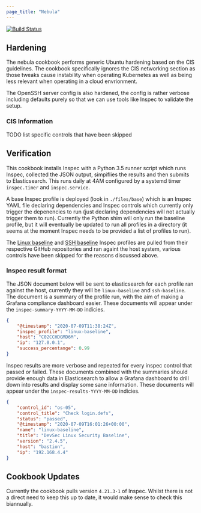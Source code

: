 ```yaml
---
page_title: "Nebula"
---
```


[![Build Status](https://git.bink.com/DevOps/Cookbooks/nebula/badges/master/pipeline.svg)](https://git.bink.com/DevOps/Cookbooks/nebula)

## Hardening

The nebula cookbook performs generic Ubuntu hardening based on the CIS guidelines. The cookbook specifically ignores the CIS networking section as those tweaks cause instability when operating Kubernetes as well as being less relevant when operating in a cloud envrionment.

The OpenSSH server config is also hardened, the config is rather verbose including defaults purely so that we can use tools like Inspec to validate the setup.

### CIS Information

TODO list specific controls that have been skipped

## Verification

This cookbook installs Inspec with a Python 3.5 runner script which runs Inspec, collected the JSON output, simpiflies the results and then submits to Elasticsearch. This runs daily at 4AM configured by a systemd timer `inspec.timer` and `inspec.service`.

A base Inspec profile is deployed (look in `./files/base`) which is an Inspec YAML file declaring dependencies and Inspec controls which currently only trigger the depenencies to run (just declaring dependencies will not actually trigger them to run). Currently the Python shim will only run the baseline profile, but it will eventually be updated to run all profiles in a directory (it seems at the moment Inspec needs to be provided a list of profiles to run).

The [Linux baseline](https://github.com/dev-sec/linux-baseline) and [SSH baseline](https://github.com/dev-sec/ssh-baseline) Inspec profiles are pulled from their respective GitHub repositories and ran againt the host system, various controls have been skipped for the reasons discussed above.

### Inspec result format

The JSON document below will be sent to elasticsearch for each profile ran against the host, currently they will be `linux-baseline` and `ssh-baseline`. The document is a summary of the profile run, with the aim of making a Grafana compliance dashboard easier. These documents will appear under the `inspec-summary-YYYY-MM-DD` indicies.
```json
{
    "@timestamp": "2020-07-09T11:38:24Z",
    "inspec_profile": "linux-baseline",
    "host": "C02CCHDGMD6M",
    "ip": "127.0.0.1",
    "success_percentange": 0.99
}
```

Inspec results are more verbose and repeated for every inspec control that passed or failed. These documents combined with the summaries should provide enough data in Elasticsearch to allow a Grafana dashboard to drill down into results and display some sane information. These documents will appear under the `inspec-results-YYYY-MM-DD` indicies.
```json
{
    "control_id": "os-05",
    "control_title": "Check login.defs",
    "status": "passed",
    "@timestamp": "2020-07-09T16:01:26+00:00",
    "name": "linux-baseline",
    "title": "DevSec Linux Security Baseline",
    "version": "2.4.5",
    "host": "bastion",
    "ip": "192.168.4.4"
}
```

## Cookbook Updates

Currently the cookbook pulls version `4.21.3-1` of Inspec. Whilst there is not a direct need to keep this up to date, it would make sense to check this biannually. 
